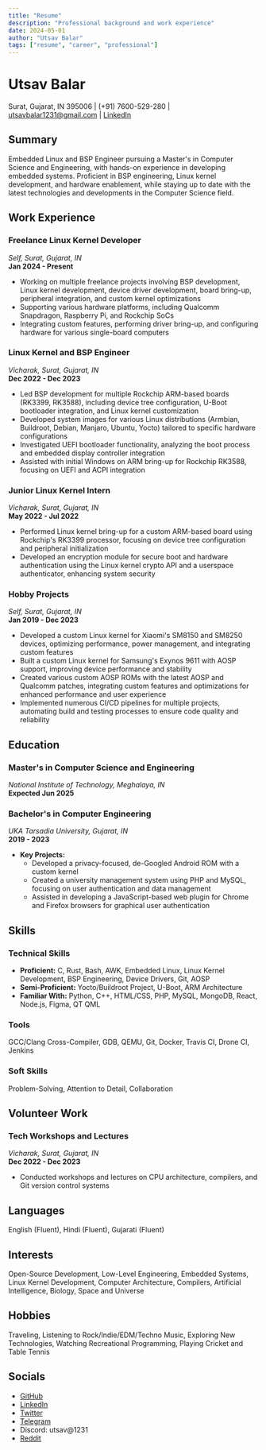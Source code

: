 ```yaml
---
title: "Resume"
description: "Professional background and work experience"
date: 2024-05-01
author: "Utsav Balar"
tags: ["resume", "career", "professional"]
---
```


# Utsav Balar

Surat, Gujarat, IN 395006 | (+91) 7600-529-280 | utsavbalar1231@gmail.com | [LinkedIn](https://www.linkedin.com/in/utsavbalar)

## Summary

Embedded Linux and BSP Engineer pursuing a Master's in Computer Science and Engineering, with hands-on experience in developing embedded systems. Proficient in BSP engineering, Linux kernel development, and hardware enablement, while staying up to date with the latest technologies and developments in the Computer Science field.

## Work Experience

### Freelance Linux Kernel Developer
*Self, Surat, Gujarat, IN*  
**Jan 2024 - Present**
- Working on multiple freelance projects involving BSP development, Linux kernel development, device driver development, board bring-up, peripheral integration, and custom kernel optimizations
- Supporting various hardware platforms, including Qualcomm Snapdragon, Raspberry Pi, and Rockchip SoCs
- Integrating custom features, performing driver bring-up, and configuring hardware for various single-board computers

### Linux Kernel and BSP Engineer
*Vicharak, Surat, Gujarat, IN*  
**Dec 2022 - Dec 2023**
- Led BSP development for multiple Rockchip ARM-based boards (RK3399, RK3588), including device tree configuration, U-Boot bootloader integration, and Linux kernel customization
- Developed system images for various Linux distributions (Armbian, Buildroot, Debian, Manjaro, Ubuntu, Yocto) tailored to specific hardware configurations
- Investigated UEFI bootloader functionality, analyzing the boot process and embedded display controller integration
- Assisted with initial Windows on ARM bring-up for Rockchip RK3588, focusing on UEFI and ACPI integration

### Junior Linux Kernel Intern
*Vicharak, Surat, Gujarat, IN*  
**May 2022 - Jul 2022**
- Performed Linux kernel bring-up for a custom ARM-based board using Rockchip's RK3399 processor, focusing on device tree configuration and peripheral initialization
- Developed an encryption module for secure boot and hardware authentication using the Linux kernel crypto API and a userspace authenticator, enhancing system security

### Hobby Projects
*Self, Surat, Gujarat, IN*  
**Jan 2019 - Dec 2023**
- Developed a custom Linux kernel for Xiaomi's SM8150 and SM8250 devices, optimizing performance, power management, and integrating custom features
- Built a custom Linux kernel for Samsung's Exynos 9611 with AOSP support, improving device performance and stability
- Created various custom AOSP ROMs with the latest AOSP and Qualcomm patches, integrating custom features and optimizations for enhanced performance and user experience
- Implemented numerous CI/CD pipelines for multiple projects, automating build and testing processes to ensure code quality and reliability

## Education

### Master's in Computer Science and Engineering
*National Institute of Technology, Meghalaya, IN*  
**Expected Jun 2025**

### Bachelor's in Computer Engineering
*UKA Tarsadia University, Gujarat, IN*  
**2019 - 2023**
- **Key Projects:**
  - Developed a privacy-focused, de-Googled Android ROM with a custom kernel
  - Created a university management system using PHP and MySQL, focusing on user authentication and data management
  - Assisted in developing a JavaScript-based web plugin for Chrome and Firefox browsers for graphical user authentication

## Skills

### Technical Skills
- **Proficient:** C, Rust, Bash, AWK, Embedded Linux, Linux Kernel Development, BSP Engineering, Device Drivers, Git, AOSP
- **Semi-Proficient:** Yocto/Buildroot Project, U-Boot, ARM Architecture
- **Familiar With:** Python, C++, HTML/CSS, PHP, MySQL, MongoDB, React, Node.js, Figma, QT QML

### Tools
GCC/Clang Cross-Compiler, GDB, QEMU, Git, Docker, Travis CI, Drone CI, Jenkins

### Soft Skills
Problem-Solving, Attention to Detail, Collaboration

## Volunteer Work

### Tech Workshops and Lectures
*Vicharak, Surat, Gujarat, IN*  
**Dec 2022 - Dec 2023**
- Conducted workshops and lectures on CPU architecture, compilers, and Git version control systems

## Languages
English (Fluent), Hindi (Fluent), Gujarati (Fluent)

## Interests
Open-Source Development, Low-Level Engineering, Embedded Systems, Linux Kernel Development, Computer Architecture, Compilers, Artificial Intelligence, Biology, Space and Universe

## Hobbies
Traveling, Listening to Rock/Indie/EDM/Techno Music, Exploring New Technologies, Watching Recreational Programming, Playing Cricket and Table Tennis

## Socials
- [GitHub](https://github.com/UtsavBalar1231)
- [LinkedIn](https://linkedin.com/in/utsavbalar)
- [Twitter](https://twitter.com/UtsavTheCunt)
- [Telegram](https://t.me/UtsavTheCunt)
- Discord: utsav@1231
- [Reddit](https://reddit.com/user/UtsavTheCunt) 